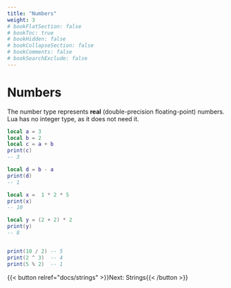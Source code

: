 ```yaml
---
title: "Numbers"
weight: 3
# bookFlatSection: false
# bookToc: true
# bookHidden: false
# bookCollapseSection: false
# bookComments: false
# bookSearchExclude: false
---
```


# Numbers

The number type represents **real** (double-precision floating-point) numbers.
Lua has no integer type, as it does not need it.

```lua
local a = 3
local b = 2
local c = a + b
print(c)
-- 3

local d = b - a
print(d)
-- 1

local x =  1 * 2 * 5
print(x)
-- 10

local y = (2 + 2) * 2
print(y)
-- 8


print(10 / 2) -- 5
print(2 ^ 3)  -- 4
print(5 % 2)  -- 1
```

{{< button relref="docs/strings"  >}}Next: Strings{{< /button >}}
